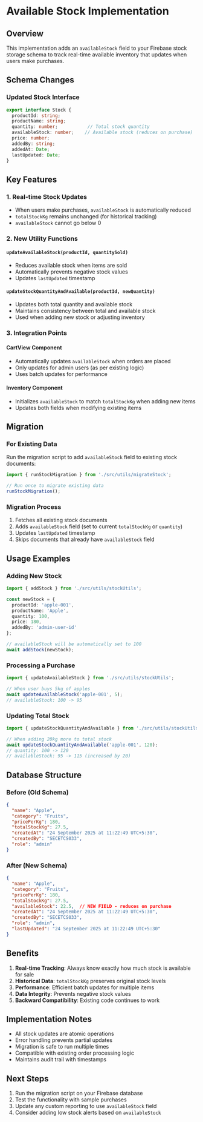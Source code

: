 # Available Stock Implementation

## Overview
This implementation adds an `availableStock` field to your Firebase stock storage schema to track real-time available inventory that updates when users make purchases.

## Schema Changes

### Updated Stock Interface
```typescript
export interface Stock {
  productId: string;
  productName: string;
  quantity: number;           // Total stock quantity
  availableStock: number;    // Available stock (reduces on purchase)
  price: number;
  addedBy: string;
  addedAt: Date;
  lastUpdated: Date;
}
```

## Key Features

### 1. Real-time Stock Updates
- When users make purchases, `availableStock` is automatically reduced
- `totalStockKg` remains unchanged (for historical tracking)
- `availableStock` cannot go below 0

### 2. New Utility Functions

#### `updateAvailableStock(productId, quantitySold)`
- Reduces available stock when items are sold
- Automatically prevents negative stock values
- Updates `lastUpdated` timestamp

#### `updateStockQuantityAndAvailable(productId, newQuantity)`
- Updates both total quantity and available stock
- Maintains consistency between total and available stock
- Used when adding new stock or adjusting inventory

### 3. Integration Points

#### CartView Component
- Automatically updates `availableStock` when orders are placed
- Only updates for admin users (as per existing logic)
- Uses batch updates for performance

#### Inventory Component
- Initializes `availableStock` to match `totalStockKg` when adding new items
- Updates both fields when modifying existing items

## Migration

### For Existing Data
Run the migration script to add `availableStock` field to existing stock documents:

```typescript
import { runStockMigration } from './src/utils/migrateStock';

// Run once to migrate existing data
runStockMigration();
```

### Migration Process
1. Fetches all existing stock documents
2. Adds `availableStock` field (set to current `totalStockKg` or `quantity`)
3. Updates `lastUpdated` timestamp
4. Skips documents that already have `availableStock` field

## Usage Examples

### Adding New Stock
```typescript
import { addStock } from './src/utils/stockUtils';

const newStock = {
  productId: 'apple-001',
  productName: 'Apple',
  quantity: 100,
  price: 180,
  addedBy: 'admin-user-id'
};

// availableStock will be automatically set to 100
await addStock(newStock);
```

### Processing a Purchase
```typescript
import { updateAvailableStock } from './src/utils/stockUtils';

// When user buys 5kg of apples
await updateAvailableStock('apple-001', 5);
// availableStock: 100 -> 95
```

### Updating Total Stock
```typescript
import { updateStockQuantityAndAvailable } from './src/utils/stockUtils';

// When adding 20kg more to total stock
await updateStockQuantityAndAvailable('apple-001', 120);
// quantity: 100 -> 120
// availableStock: 95 -> 115 (increased by 20)
```

## Database Structure

### Before (Old Schema)
```json
{
  "name": "Apple",
  "category": "Fruits",
  "pricePerKg": 180,
  "totalStockKg": 27.5,
  "createdAt": "24 September 2025 at 11:22:49 UTC+5:30",
  "createdBy": "SECETCS033",
  "role": "admin"
}
```

### After (New Schema)
```json
{
  "name": "Apple",
  "category": "Fruits",
  "pricePerKg": 180,
  "totalStockKg": 27.5,
  "availableStock": 22.5,  // NEW FIELD - reduces on purchase
  "createdAt": "24 September 2025 at 11:22:49 UTC+5:30",
  "createdBy": "SECETCS033",
  "role": "admin",
  "lastUpdated": "24 September 2025 at 11:22:49 UTC+5:30"
}
```

## Benefits

1. **Real-time Tracking**: Always know exactly how much stock is available for sale
2. **Historical Data**: `totalStockKg` preserves original stock levels
3. **Performance**: Efficient batch updates for multiple items
4. **Data Integrity**: Prevents negative stock values
5. **Backward Compatibility**: Existing code continues to work

## Implementation Notes

- All stock updates are atomic operations
- Error handling prevents partial updates
- Migration is safe to run multiple times
- Compatible with existing order processing logic
- Maintains audit trail with timestamps

## Next Steps

1. Run the migration script on your Firebase database
2. Test the functionality with sample purchases
3. Update any custom reporting to use `availableStock` field
4. Consider adding low stock alerts based on `availableStock`
